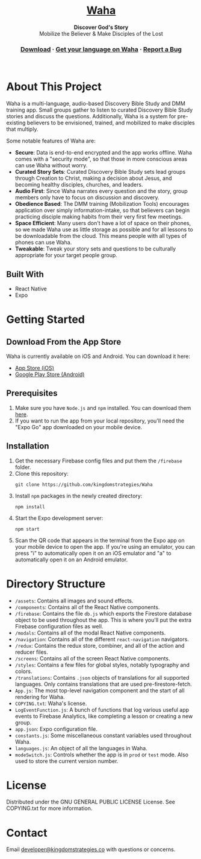 <!-- <p align=center>
<img src="assets/icons/waha_icon.png" width=150 style="border-radius:15%">
<h3 align=center><strong>Waha</strong></h3>
<h4 align=center>Discover God's Story</h4>
</p> -->

<h1 align="center">
  <a href="https://waha.app/">
    Waha
  </a>
</h1>

<p align="center">
  <strong>Discover God's Story</strong><br>
  Mobilize the Believer & Make Disciples of the Lost
</p>

<h3 align="center">
  <a href="#download-from-the-app-store">Download</a>
  <span> · </span>
  <a href="https://partner.waha.app">Get your language on Waha</a>
  <span> · </span>
  <a href="https://github.com/kingdomstrategies/Waha/issues">Report a Bug</a>
</h3>
<br>
<!--
<p align=center>
<a href="https://apps.apple.com/us/app/waha-discover-gods-story/id1530116294">
<img align=center src="assets/badges/Download_on_the_App_Store_Badge_US-UK_RGB_blk_092917.png">
</a>
</p>
<p align=center>
<a href="https://play.google.com/store/apps/details?id=com.kingdomstrategies.waha">
<img src="assets/badges/google-play-badge.png" height=60>
</a>
</p>
-->



# About This Project
Waha is a multi-language, audio-based Discovery Bible Study and DMM training app. Small groups gather to listen to curated Discovery Bible Study stories and discuss the questions. Additionally, Waha is a system for pre-existing believers to be envisioned, trained, and mobilized to make disciples that multiply.

Some notable features of Waha are:
- **Secure**: Data is end-to-end encrypted and the app works offline. Waha comes with a "security mode", so that those in more conscious areas can use Waha without worry.
- **Curated Story Sets**: Curated Discovery Bible Study sets lead groups through Creation to Christ, making a decision about Jesus, and becoming healthy disciples, churches, and leaders.
- **Audio First**: Since Waha narrates every question and the story, group members only have to focus on discussion and discovery.
- **Obedience Based**: The DMM training (Mobilization Tools) encourages application over simply information-intake, so that believers can begin practicing disciple making habits from their very first few meetings.
- **Space Efficient**: Many users don't have a lot of space on their phones, so we made Waha use as little storage as possible and for all lessons to be downloadable from the cloud. This means people with all types of phones can use Waha.
- **Tweakable**: Tweak your story sets and questions to be culturally appropriate for your target people group.


## Built With
- React Native
- Expo
  
# Getting Started
## Download From the App Store
Waha is currently available on iOS and Android. You can download it here:
- [App Store (iOS)](https://apps.apple.com/us/app/waha-discover-gods-story/id1530116294)
- [Google Play Store (Android)](https://play.google.com/store/apps/details?id=com.kingdomstrategies.waha)

## Prerequisites
1. Make sure you have `Node.js` and `npm` installed. You can download them [here](https://nodejs.org/en/).
2. If you want to run the app from your local repository, you'll need the "Expo Go" app downloaded on your mobile device. 

## Installation
1. Get the necessary Firebase config files and put them the `/firebase` folder.
2. Clone this repository:
    ```
    git clone https://github.com/kingdomstrategies/Waha
    ```
3. Install `npm` packages in the newly created directory:
    ```
    npm install
    ```
4. Start the Expo development server:
    ```
    npm start
    ```
5. Scan the QR code that appears in the terminal from the Expo app on your mobile device to open the app. If you're using an emulator, you can press "i" to automatically open it on an iOS emulator and "a" to automatically open it on an Android emulator.


# Directory Structure
- `/assets`: Contains all images and sound effects.
- `/components`: Contains all of the React Native components.
- `/firebase`: Contains the file `db.js` which exports the Firestore database object to be used throughout the app. This is where you'll put the extra Firebase configuration files as well.
- `/modals`: Contains all of the modal React Native components.
- `/navigation`: Contains all of the different `react-navigation` navigators. 
- `/redux`: Contains the redux store, combiner, and all of the action and reducer files.
- `/screens`: Contains all of the screen React Native components.
- `/styles`: Contains a few files for global styles, notably typography and colors.
- `/translations`: Contains `.json` objects of translations for all supported languages. Only contains translations that are used pre-firestore-fetch.
- `App.js`: The most top-level navigation component and the start of all rendering for Waha.
- `COPYING.txt`: Waha's license.
- `LogEventFunction.js`: A bunch of functions that log various useful app events to Firebase Analytics, like completing a lesson or creating a new group.
- `app.json`: Expo configuration file.
- `constants.js`: Some miscellaneous constant variables used throughout Waha. 
- `languages.js`: An object of all the languages in Waha.
- `modeSwitch.js`: Controls whether the app is in `prod` or `test` mode. Also used to store the current version number.

<!--
# Glossary
### L
- **Language Instance**: A language in Waha that the user can install. The reason it's not just called a "Language" is because it's possible there will be multiple Language Instances of the same language. For instance, an English for the US and an English for the UK. The term "Language" is generally used in the app code to describe the language that the user's phone is set to.
-->

# License
Distributed under the GNU GENERAL PUBLIC LICENSE License. See COPYING.txt for more information.

# Contact
Email developer@kingdomstrategies.co with questions or concerns.
